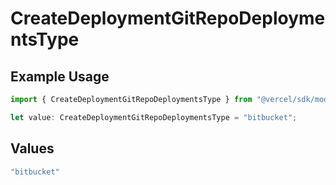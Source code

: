 # CreateDeploymentGitRepoDeploymentsType

## Example Usage

```typescript
import { CreateDeploymentGitRepoDeploymentsType } from "@vercel/sdk/models/createdeploymentop.js";

let value: CreateDeploymentGitRepoDeploymentsType = "bitbucket";
```

## Values

```typescript
"bitbucket"
```